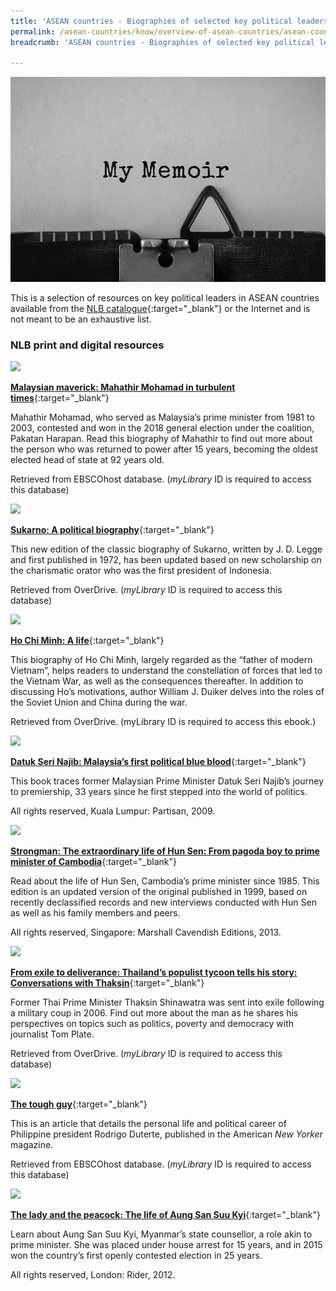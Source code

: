 ```yaml
---
title: 'ASEAN countries - Biographies of selected key political leaders'
permalink: /asean-countries/know/overview-of-asean-countries/asean-countries-biographies-of-selected-key-political-leaders/
breadcrumb: 'ASEAN countries - Biographies of selected key political leaders'

---
```



<img src="/images/asean-countries/ASEAN-countries-Biographies.jpg" alt="ASEAN biographies banner" style="width:800px;" />

 This is a selection of resources on key political leaders in ASEAN countries available from the [NLB catalogue](http://catalogue.nlb.gov.sg/){:target="_blank"} or the Internet and is not meant to be an exhaustive list.

### **NLB print and digital resources**

<img src="/images/book-covers/Malaysian-maverick-Mahathir-Mohamad-in-turbulent-times.jpg" style="width:180px;" />

[**Malaysian maverick: Mahathir Mohamad in turbulent times**](http://eresources.nlb.gov.sg/Main/Browse?startsWith=E){:target="_blank"}

Mahathir Mohamad, who served as Malaysia’s prime minister from 1981 to 2003, contested and won in the 2018 general election under the coalition, Pakatan Harapan. Read this biography of Mahathir to find out more about the person who was returned to power after 15 years, becoming the oldest elected head of state at 92 years old.

Retrieved from EBSCOhost database. (*myLibrary* ID is required to access this database)

<img src="/images/book-covers/Sukarno-A-political-biography.jpg" style="width:180px;" />

[**Sukarno: A political biography**](https://nlb.overdrive.com/media/%7B47E012AF-2A1D-4C94-8044-D4BC6609357E%7D){:target="_blank"}

This new edition of the classic biography of Sukarno, written by J. D. Legge and first published in 1972, has been updated based on new scholarship on the charismatic orator who was the first president of Indonesia.

Retrieved from OverDrive. (*myLibrary* ID is required to access this database)

<img src="/images/book-covers/Ho-Chi-Minh-A-life.jpg" style="width:180px;" />

[**Ho Chi Minh: A life**](https://nlb.overdrive.com/media/1226624){:target="_blank"}

This biography of Ho Chi Minh, largely regarded as the “father of modern Vietnam”, helps readers to understand the constellation of forces that led to the Vietnam War, as well as the consequences thereafter. In addition to discussing Ho’s motivations, author William J. Duiker delves into the roles of the Soviet Union and China during the war.

Retrieved from OverDrive. (myLibrary ID is required to access this ebook.)

<img src="/images/book-covers/Datuk-Seri-Najib-Malaysia’s-first-political-blue-blood.png" style="width:180px;" />

[**Datuk Seri Najib: Malaysia’s first political blue blood**](http://eservice.nlb.gov.sg/item_holding.aspx?bid=13583181){:target="_blank"}

This book traces former Malaysian Prime Minister Datuk Seri Najib’s journey to premiership, 33 years since he first stepped into the world of politics.

All rights reserved, Kuala Lumpur: Partisan, 2009.

<img src="/images/book-covers/Strongman-The-extraordinary-life-of-Hun-Sen.jpg" style="width:180px;" />

[**Strongman: The extraordinary life of Hun Sen: From pagoda boy to prime minister of Cambodia**](http://eservice.nlb.gov.sg/item_holding.aspx?bid=14713814){:target="_blank"}

Read about the life of Hun Sen, Cambodia’s prime minister since 1985. This edition is an updated version of the original published in 1999, based on recently declassified records and new interviews conducted with Hun Sen as well as his family members and peers.

All rights reserved, Singapore: Marshall Cavendish Editions, 2013.

<img src="/images/book-covers/From-exile-to-deliverance-Thailand’s-populist-tycoon-tells-his-story.jpg" style="width:180px;" />

[**From exile to deliverance: Thailand’s populist tycoon tells his story: Conversations with Thaksin**](https://nlb.overdrive.com/media/%7B766BE5CA-59EF-4D94-9856-CC53AAD7C32F%7D){:target="_blank"}

Former Thai Prime Minister Thaksin Shinawatra was sent into exile following a military coup in 2006. Find out more about the man as he shares his perspectives on topics such as politics, poverty and democracy with journalist Tom Plate.

Retrieved from OverDrive. (*myLibrary* ID is required to access this database)

<img src="/images/resources/Database 1.jpg" style="width:180px;" />

[**The tough guy**](http://eresources.nlb.gov.sg/Main/Browse?startsWith=E){:target="_blank"}

This is an article that details the personal life and political career of Philippine president Rodrigo Duterte, published in the American *New Yorker* magazine.

Retrieved from EBSCOhost database. (*myLibrary* ID is required to access this database)

<img src="/images/book-covers/The-lady-and-the-peacock-The-life-of-Aung-San-Suu-Kyi.jpg" style="width:180px;" />

[**The lady and the peacock: The life of Aung San Suu Kyi**](http://eservice.nlb.gov.sg/item_holding.aspx?bid=14642240){:target="_blank"}

Learn about Aung San Suu Kyi, Myanmar’s state counsellor, a role akin to prime minister. She was placed under house arrest for 15 years, and in 2015 won the country’s first openly contested election in 25 years.

All rights reserved, London: Rider, 2012.
